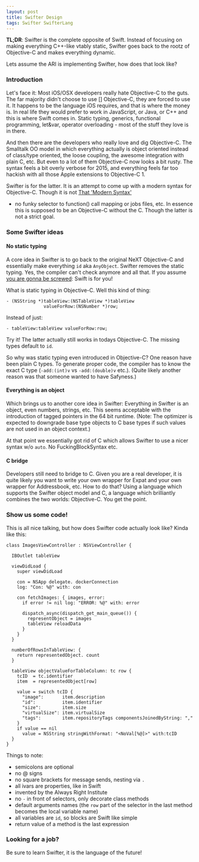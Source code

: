```yaml
---
layout: post
title: Swifter Design
tags: Swifter SwifterLang
---
```

**TL;DR**:
Swifter is the complete opposite of Swift. Instead of focusing on making 
everything C++-like vtably static, Swifter goes back to the rootz of Objective-C
and makes everything dynamic.

Lets assume the ARI is implementing Swifter, how does that look like?

### Introduction

Let's face it: Most iOS/OSX developers really hate Objective-C to the
guts. The far majority didn't choose to use [] Objective-C, they are
forced to use it. It happens to be the language iOS requires, and that is where
the money is.
In real life they would prefer to work in JavaScript, or Java, or C++
and this is where Swift comes in. Static typing, generics, functional
programming, let&var, operator overloading - most of the stuff they love
is in there.

And then there are the developers who really love and dig Objective-C.
The Smalltalk OO model in which everything actually is object oriented
instead of class/type oriented, the loose coupling, the awesome
integration with plain C, etc.
But even to a lot of them Objective-C now looks a bit rusty. The
syntax feels a bit overly verbose for 2015, and everything feels far
too hackish with all those Apple extensions to Objective-C 1.

Swifter is for the latter. It is an attempt to come up with a modern syntax for
Objective-C.
Though it is not 
[That 'Modern Syntax'](https://developer.apple.com/legacy/library/documentation/LegacyTechnologies/WebObjects/WebObjects_3.1/DevGuide/WebScript/ModernSyntax.html) 
- no funky selector
to function() call mapping or jobs files, etc.
In essence this is supposed to be an Objective-C without the C.
Though the latter is not a strict goal.

### Some Swifter ideas

#### No static typing

A core idea in Swifter is to go back to the original NeXT Objective-C
and essentially make everything `id` aka `AnyObject`. Swifter removes the
static typing. Yes, the compiler can't check anymore and all that. If
you assume [you are gonna be screwed](http://blog.metaobject.com/2014/06/the-safyness-of-static-typing.html):
Swift is for you!

What is static typing in Objective-C. Well this kind of thing:

```
- (NSString *)tableView:(NSTableView *)tableView
              valueForRow:(NSNumber *)row;
```

Instead of just:

```
- tableView:tableView valueForRow:row;
```

Try it! The latter actually still works in todays Objective-C.
The missing types default to `id`.

So why was static typing even introduced in Objective-C?
One reason have been plain C types. To generate proper code, the compiler has
to know the exact C type <nobr>(`-add:(int)v` vs `-add:(double)v` etc.)</nobr>.
(Quite likely another reason was that someone wanted to have Safyness.)

#### Everything is an object

Which brings us to another core idea in Swifter: Everything in
Swifter is an object, even numbers, strings, etc. This seems acceptable
with the introduction of tagged pointers in the 64 bit runtime.
(Note: The optimizer is expected to downgrade base type objects to C
       base types if such values are not used in an object context.)

At that point we essentially got rid of C which allows Swifter to use
a nicer syntax w/o `auto`. No FuckingBlockSyntax etc.

#### C bridge

Developers still need to bridge to C. Given you are a real developer,
it is quite likely you want to write your own wrapper for Expat and
your own wrapper for Addressbook, etc. How to do that? Using a
language which supports the Swifter object model and C, a language
which brilliantly combines the two worlds: Objective-C. You get the
point.

### Show us some code!

This is all nice talking, but how does Swifter code actually look like?
Kinda like this:

    class ImagesViewController : NSViewController {
    
      IBOutlet tableView
    
      viewDidLoad {
        super viewDidLoad
    
        con = NSApp delegate. dockerConnection
        log: "Con: %@" with: con
    
        con fetchImages: { images, error:
          if error != nil log: "ERROR: %@" with: error
      
          dispatch_async(dispatch_get_main_queue()) {
            representObject = images
            tableView reloadData
          }
        }
      }
    
      numberOfRowsInTableView: {
        return representedObject. count
      }
    
      tableView objectValueForTableColumn: tc row {
        tcID  = tc.identifier
        item  = representedObject[row]
    
        value = switch tcID {
          "image":       item.description
          "id":          item.identifier
          "size":        item.size
          "virtualSize": item.virtualSize
          "tags":        item.repositoryTags componentsJoinedByString: ","
        }
        if value == nil
          value = NSString stringWithFormat: "<NoVal[%@]>" with:tcID
      }
    }

Things to note:

- semicolons are optional
- no @ signs
- no square brackets for message sends, nesting via `.`
- all ivars are properties, like in Swift
- invented by the Always Right Institute
- no `-` in front of selectors, only decorate class methods
- default arguments names (the `row` part of the selector in the last method becomes the local variable name)
- all variables are `id`, so blocks are Swift like simple
- return value of a method is the last expression

### Looking for a job?

Be sure to learn Swifter, it is the language of the future!
